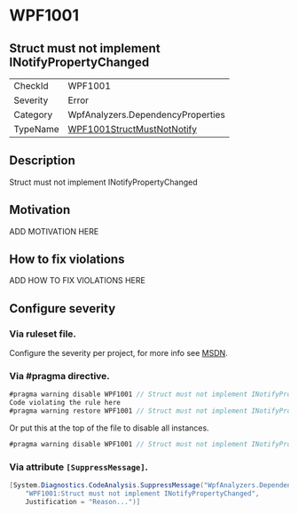 # WPF1001
## Struct must not implement INotifyPropertyChanged

<!-- start generated table -->
<table>
<tr>
  <td>CheckId</td>
  <td>WPF1001</td>
</tr>
<tr>
  <td>Severity</td>
  <td>Error</td>
</tr>
<tr>
  <td>Category</td>
  <td>WpfAnalyzers.DependencyProperties</td>
</tr>
<tr>
  <td>TypeName</td>
  <td><a href="https://github.com/DotNetAnalyzers/WpfAnalyzers/blob/master/WpfAnalyzers.Analyzers/PropertyChanged/WPF1001StructMustNotNotify.cs">WPF1001StructMustNotNotify</a></td>
</tr>
</table>
<!-- end generated table -->

## Description

Struct must not implement INotifyPropertyChanged

## Motivation

ADD MOTIVATION HERE

## How to fix violations

ADD HOW TO FIX VIOLATIONS HERE

<!-- start generated config severity -->
## Configure severity

### Via ruleset file.

Configure the severity per project, for more info see [MSDN](https://msdn.microsoft.com/en-us/library/dd264949.aspx).

### Via #pragma directive.
```C#
#pragma warning disable WPF1001 // Struct must not implement INotifyPropertyChanged
Code violating the rule here
#pragma warning restore WPF1001 // Struct must not implement INotifyPropertyChanged
```

Or put this at the top of the file to disable all instances.
```C#
#pragma warning disable WPF1001 // Struct must not implement INotifyPropertyChanged
```

### Via attribute `[SuppressMessage]`.

```C#
[System.Diagnostics.CodeAnalysis.SuppressMessage("WpfAnalyzers.DependencyProperties", 
    "WPF1001:Struct must not implement INotifyPropertyChanged", 
    Justification = "Reason...")]
```
<!-- end generated config severity -->